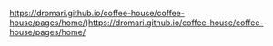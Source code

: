 https://dromari.github.io/coffee-house/coffee-house/pages/home/)https://dromari.github.io/coffee-house/coffee-house/pages/home/
